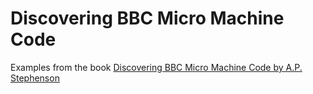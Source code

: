 # Discovering BBC Micro Machine Code

Examples from the book [Discovering BBC Micro Machine Code by A.P. Stephenson](https://www.goodreads.com/book/show/2911575-discovering-bbc-micro-machine)
